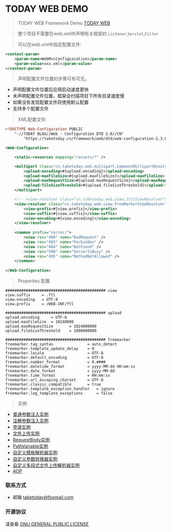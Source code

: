 # TODAY WEB DEMO

> TODAY WEB Framework Demo [TODAY WEB](https://github.com/TAKETODAY/today-web)

> 整个项目不需要在web.xml中声明有关框架的 `Listener`,`Servlet`,`Filter`

> 可以在web.xml中指定配置文件:

```xml
<context-param>
	<param-name>WebMvcConfigLocation</param-name>
	<param-value>xxx.xml</param-value>
</context-param>
```

> 声明配置文件位置的步骤可有可无。

- 声明配置文件位置后应用启动速度更快
- 未声明配置文件位置，框架会扫描项目下所有目录速度慢
- 如果没有发现配置文件将使用默认配置
- 支持多个配置文件

> XML配置文件:

```xml
<!DOCTYPE Web-Configuration PUBLIC 
	"-//TODAY BLOG//Web - Configuration DTD 2.0//CN"
		"https://taketoday.cn/framework/web/dtd/web-configuration-2.3.0.dtd">

<Web-Configuration>

	<static-resources mapping="/assets/*" />

	<multipart class="cn.taketoday.web.multipart.CommonsMultipartResolver">
		<upload-encoding>#{upload.encoding}</upload-encoding>
		<upload-maxFileSize>#{upload.maxFileSize}</upload-maxFileSize>
		<upload-maxRequestSize>#{upload.maxRequestSize}</upload-maxRequestSize>
		<upload-fileSizeThreshold>#{upload.fileSizeThreshold}</upload-fileSizeThreshold>
	</multipart>

	<!-- <view-resolver class="cn.taketoday.web.view.JstlViewResolver"> -->
	<view-resolver class="cn.taketoday.web.view.FreeMarkerViewResolver">
		<view-prefix>#{view.prefix}</view-prefix>
		<view-suffix>#{view.suffix}</view-suffix>
		<view-encoding>#{view.encoding}</view-encoding>
	</view-resolver>
	
	<common prefix="/error/">
		<view res="400" name="BadRequest" />
		<view res="403" name="Forbidden" />
		<view res="404" name="NotFound" />
		<view res="500" name="ServerIsBusy" />
		<view res="405" name="MethodNotAllowed" />
	</common>
	
</Web-Configuration>
```

> Properties 配置

```properties
############################################ view 
view.suffix 	= .ftl
view.encoding 	= UTF-8
view.prefix 	= /WEB-INF/ftl

############################################ upload
upload.encoding 	= UTF-8
upload.maxFileSize 	= 10240000
upload.maxRequestSize 		= 1024000000
upload.fileSizeThreshold	= 1000000000

############################################ freemarker
freemarker.tag_syntax 				= auto_detect
freemarker.template_update_delay 	= 0
freemarker.locale 					= UTF-8
freemarker.default_encoding 		= UTF-8
freemarker.number_format	 		= 0.####
freemarker.datetime_format 			= yyyy-MM-dd HH:mm:ss
freemarker.date_format 				= yyyy-MM-dd
freemarker.time_format				= HH:mm:ss
freemarker.url_escaping_charset		= UTF-8
freemarker.classic_compatible 		= true
freemarker.template_exception_handler 	= ignore
freemarker.log_template_exceptions 		= false

```
> 实例
- [普通参数注入实例](src/main/java/cn/taketoday/web/demo/controller/IndexController.java)
- [注解参数注入实例](src/main/java/cn/taketoday/web/demo/controller/AnnotationController.java)
- [登录实例](src/main/java/cn/taketoday/web/demo/controller/UserController.java)
- [文件上传实例](src/main/java/cn/taketoday/web/demo/controller/FileController.java)
- [RequestBody实例](src/main/java/cn/taketoday/web/demo/controller/RequestBodyController.java)
- [PathVariable实例](src/main/java/cn/taketoday/web/demo/controller/PathVariableController.java)
- [自定义模板解析器实例](src/main/java/cn/taketoday/web/demo/view/JstlView.java)
- [自定义参数转换器实例](src/main/java/cn/taketoday/web/demo/converter/DateConverter.java)
- [自定义多段式文件上传解析器实例](src/main/java/cn/taketoday/web/demo/multipart/CustomMultipartResolver.java)
- [AOP](src/main/java/cn/taketoday/web/demo/aspect/LogAspect.java)


### 联系方式
- 邮箱 taketoday@foxmail.com

### 开源协议

请查看 [GNU GENERAL PUBLIC LICENSE](https://github.com/TAKETODAY/today-web-demo/blob/master/LICENSE)

